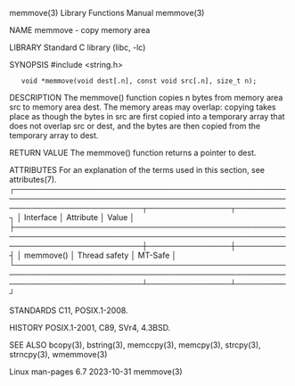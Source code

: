 memmove(3)							   Library Functions Manual							    memmove(3)

NAME
       memmove - copy memory area

LIBRARY
       Standard C library (libc, -lc)

SYNOPSIS
       #include <string.h>

       void *memmove(void dest[.n], const void src[.n], size_t n);

DESCRIPTION
       The  memmove() function copies n bytes from memory area src to memory area dest.	 The memory areas may overlap: copying takes place as though the bytes
       in src are first copied into a temporary array that does not overlap src or dest, and the bytes are then copied from the temporary array to dest.

RETURN VALUE
       The memmove() function returns a pointer to dest.

ATTRIBUTES
       For an explanation of the terms used in this section, see attributes(7).
       ┌───────────────────────────────────────────────────────────────────────────────────────────────────────────────────────────┬───────────────┬─────────┐
       │ Interface														   │ Attribute	   │ Value   │
       ├───────────────────────────────────────────────────────────────────────────────────────────────────────────────────────────┼───────────────┼─────────┤
       │ memmove()														   │ Thread safety │ MT-Safe │
       └───────────────────────────────────────────────────────────────────────────────────────────────────────────────────────────┴───────────────┴─────────┘

STANDARDS
       C11, POSIX.1-2008.

HISTORY
       POSIX.1-2001, C89, SVr4, 4.3BSD.

SEE ALSO
       bcopy(3), bstring(3), memccpy(3), memcpy(3), strcpy(3), strncpy(3), wmemmove(3)

Linux man-pages 6.7							  2023-10-31								    memmove(3)
